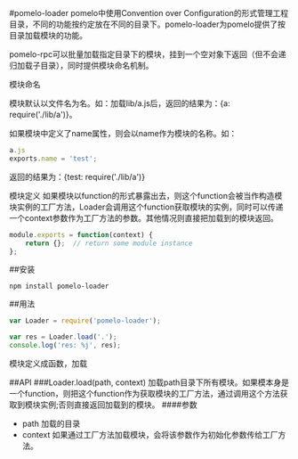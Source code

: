 #pomelo-loader
pomelo中使用Convention over Configuration的形式管理工程目录，不同的功能按约定放在不同的目录下。pomelo-loader为pomelo提供了按目录加载模块的功能。

pomelo-rpc可以批量加载指定目录下的模块，挂到一个空对象下返回（但不会递归加载子目录），同时提供模块命名机制。

模块命名

模块默认以文件名为名。如：加载lib/a.js后，返回的结果为：{a: require('./lib/a')}。

如果模块中定义了name属性，则会以name作为模块的名称。如：
```javascript
a.js
exports.name = 'test';
```
返回的结果为：{test: require('./lib/a')}

模块定义
如果模块以function的形式暴露出去，则这个function会被当作构造模块实例的工厂方法，Loader会调用这个function获取模块的实例，同时可以传递一个context参数作为工厂方法的参数。其他情况则直接把加载到的模块返回。
```javascript
module.exports = function(context) {
	return {};	// return some module instance	
};
```

##安装
```
npm install pomelo-loader
```

##用法
``` javascript
var Loader = require('pomelo-loader');

var res = Loader.load('.');
console.log('res: %j', res);
``` 
模块定义成函数，加载

##API
###Loader.load(path, context)
加载path目录下所有模块。如果模本身是一个function，则把这个function作为获取模块的工厂方法，通过调用这个方法获取到模块实例;否则直接返回加载到的模块。
####参数
+ path 加载的目录
+ context 如果通过工厂方法加载模块，会将该参数作为初始化参数传给工厂方法。
